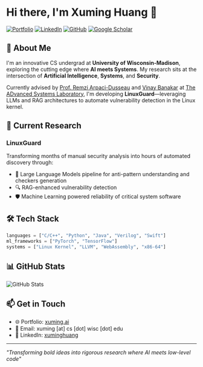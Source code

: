 # Hi there, I'm Xuming Huang 👋

[![Portfolio](https://img.shields.io/badge/Portfolio-xuming.ai-blue?style=flat-square&logo=google-chrome)](https://xuming.ai)
[![LinkedIn](https://img.shields.io/badge/LinkedIn-xuminghuang-0077B5?style=flat-square&logo=linkedin)](https://www.linkedin.com/in/xuminghuang/)
[![GitHub](https://img.shields.io/badge/GitHub-mac--huang-181717?style=flat-square&logo=github)](https://github.com/mac-huang)
[![Google Scholar](https://img.shields.io/badge/Scholar-Xuming_Huang-4285F4?style=flat-square&logo=google-scholar)](https://scholar.google.com/citations?user=Wd0QQ7kAAAAJ&hl=en)

## 🚀 About Me

I'm an innovative CS undergrad at **University of Wisconsin-Madison**, exploring the cutting edge where **AI meets Systems**. My research sits at the intersection of **Artificial Intelligence**, **Systems**, and **Security**.

Currently advised by [Prof. Remzi Arpaci-Dusseau](https://pages.cs.wisc.edu/~remzi/) and [Vinay Banakar](https://www.vinaybanakar.com/) at [The ADvanced Systems Laboratory](https://research.cs.wisc.edu/adsl/), I'm developing **LinuxGuard**—leveraging LLMs and RAG architectures to automate vulnerability detection in the Linux kernel.

## 🔬 Current Research

### LinuxGuard

Transforming months of manual security analysis into hours of automated discovery through:

- 🤖 Large Language Models pipeline for anti-pattern understanding and checkers generation 
- 🔍 RAG-enhanced vulnerability detection
- 🛡️ Machine Learning powered reliability of critical system software

## 🛠️ Tech Stack

```python
languages = ["C/C++", "Python", "Java", "Verilog", "Swift"]
ml_frameworks = ["PyTorch", "TensorFlow"]
systems = ["Linux Kernel", "LLVM", "WebAssembly", "x86-64"]
```

## 📊 GitHub Stats

![GitHub Stats](https://github-readme-stats.vercel.app/api?username=mac-huang&show_icons=true&theme=gradient&bg_color=0D1117&color=C9D1D9&title_color=58A6FF&icon_color=58A6FF)


## 📫 Get in Touch

- 🌐 Portfolio: [xuming.ai](https://xuming.ai)
- 📧 Email: xuming [at] cs [dot] wisc [dot] edu
- 💼 LinkedIn: [xuminghuang](https://www.linkedin.com/in/xuminghuang/)

---

*"Transforming bold ideas into rigorous research where AI meets low-level code"*

